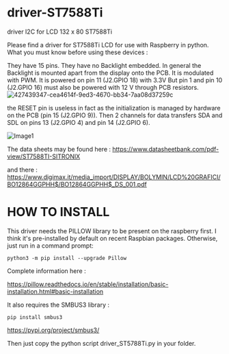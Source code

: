# driver-ST7588Ti
driver I2C for LCD 132 x 80 ST7588Ti

Please find a driver for ST7588Ti LCD for use with Raspberry in python.
What you must know before using these devices :

They have 15 pins.
They have no Backlight embedded. In general the Backlight is mounted apart from the display onto the PCB. It is modulated with PWM.
It is powered on pin 11 (J2.GPIO 18) with 3.3V
But pin 1 and pin 10  (J2.GPIO 16) must also be powered with 12 V through PCB resistors.
![427439347-cea4614f-9ed3-4670-bb34-7aa08d37259c](https://github.com/user-attachments/assets/1c405e9e-23ca-4046-baca-3e314ba76796)

the RESET pin is useless in fact as the initialization is managed by hardware on the PCB (pin 15 (J2.GPIO 9)).
Then 2 channels for data transfers SDA and SDL on pins 13 (J2.GPIO 4) and pin 14 (J2.GPIO 6).

![Image1](https://github.com/user-attachments/assets/c55281dd-b286-48ab-beda-7a2a8743ba99)

The data sheets may be found here :
https://www.datasheetbank.com/pdf-view/ST7588TI-SITRONIX

and there :
https://www.digimax.it/media_import/DISPLAY/BOLYMIN/LCD%20GRAFICI/BO12864GGPHH$/BO12864GGPHH$_DS_001.pdf

# HOW TO INSTALL


This driver needs the PILLOW library to be present on the raspberry first. I think it's pre-installed by default on recent Raspbian packages. 
Otherwise, just run in a command prompt:

`python3 -m pip install --upgrade Pillow`

Complete information here :

https://pillow.readthedocs.io/en/stable/installation/basic-installation.html#basic-installation

It also requires the SMBUS3 library :

`pip install smbus3`

https://pypi.org/project/smbus3/

Then just copy the python script driver_ST5788Ti.py in your folder.
